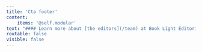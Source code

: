 ```yaml
---
title: 'Cta footer'
content:
    items: '@self.modular'
text: "#### Learn more about [the editors](/team) at Book Light Editorial and check out our [services](/services) to find the right one for you!\n\n><span class=\"first-character\">\"I</span> can’t rave about Carly enough! She performed a quick, yet thorough, read-through of my novel and created six pages of talking points. Then we skyped so I fully understood her points and recommendations. Together, we crafted a battle strategy for revisions—it was so efficient that the actual edits only took a week! And looking at the old draft versus the new one… wow. Her edits added a whole new dimension to my story, without sacrificing my original vision for the novel. If you’re hesitating on purchasing her work, don’t! After three years of querying, it took my newly revised manuscript just three months to find a home with a literary agent. That’s all thanks to Carly!\"\n\n-Rebecca Thorne, author of _This Gilded Abyss_ and _Can't Spell Treason Without Tea_\n\n[Testimonials](/testimonials){.button}"
routable: false
visible: false
---
```



